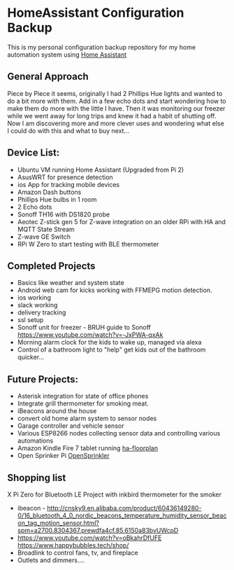 # HomeAssistant Configuration Backup

This is my personal configuration backup repository for my home automation system using [Home Assistant](https://home-assistant.io/)

## General Approach

Piece by Piece it seems, originally I had 2 Phillips Hue lights and wanted to do a bit more with them. Add in a few echo dots and start wondering how to make them do more with the little I have. Then it was monitoring our freezer while we went away for long trips and knew it had a habit of shutting off. Now I am discovering more and more clever uses and wondering what else I could do with this and what to buy next...

## Device List:

- Ubuntu VM running Home Assistant (Upgraded from Pi 2)
- AsusWRT for presence detection
- ios App for tracking mobile devices
- Amazon Dash buttons
- Phillips Hue bulbs in 1 room
- 2 Echo dots
- Sonoff TH16 with DS1820 probe
- Aeotec Z-stick gen 5 for Z-wave integration on an older RPi with HA and MQTT State Stream
- Z-wave GE Switch
- RPi W Zero to start testing with BLE thermometer

## Completed Projects
- Basics like weather and system state
- Android web cam for kicks working with FFMEPG motion detection.
- ios working
- slack working
- delivery tracking
- ssl setup
- Sonoff unit for freezer - BRUH guide to Sonoff https://www.youtube.com/watch?v=-JxPWA-qxAk
- Morning alarm clock for the kids to wake up, managed via alexa
- Control of a bathroom light to "help" get kids out of the bathroom quicker...


## Future Projects:

- Asterisk integration for state of office phones
- Integrate grill thermometer for smoking meat.
- iBeacons around the house
- convert old home alarm system to sensor nodes
- Garage controller and vehicle sensor
- Various ESP8266 nodes collecting sensor data and controlling various automations
- Amazon Kindle Fire 7 tablet running [ha-floorplan](https://github.com/pkozul/ha-floorplan)
- Open Sprinker Pi [OpenSprinkler](opensprinkler.org)


## Shopping list
X Pi Zero for Bluetooth LE Project with inkbird thermometer for the smoker
- ibeacon - http://cnsky9.en.alibaba.com/product/60436149280-0/16_bluetooth_4_0_nordic_beacons_temperature_humidity_sensor_beacon_tag_motion_sensor.html?spm=a2700.8304367.prewdfa4cf.85.6150a83bvUWcpD
- https://www.youtube.com/watch?v=oBkahrDfUFE https://www.happybubbles.tech/shop/
- Broadlink to control fans, tv, and fireplace
- Outlets and dimmers....
